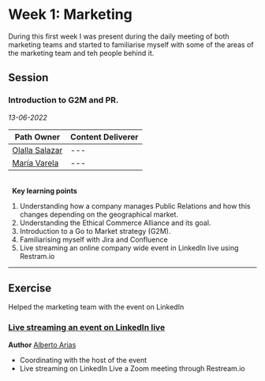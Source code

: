 # Week 1: Marketing 
During this first week I was present during the daily meeting of both marketing teams and started to familiarise myself 
with some of the areas of the marketing team and teh people behind it. 

## Session
### Introduction to G2M and PR.

*13-06-2022*

<!-- (Do not change the line below!!!) -->
| **Path Owner** | **Content Deliverer** | 
| --- | --- |
| [Olalla Salazar](https://es.linkedin.com/in/olallasalazar) | --- |
| [María Varela](https://es.linkedin.com/in/varelamaria/en?trk=people-guest_people_search-card) | --- | \


\
&nbsp; <!-- (Do not change this and above line PLEASE!!!) -->
**Key learning points** <!-- (Do not change this line!!!) -->
1. Understanding how a company manages Public Relations and how this changes depending on the geographical market. 
2. Understanding the Ethical Commerce Alliance and its goal. 
3. Introduction to a Go to Market strategy (G2M).
4. Familiarising myself with Jira and Confluence
5. Live streaming an online company wide event in LinkedIn live using Restram.io 

**** 

## Exercise
Helped the marketing team with the event on LinkedIn
<Statement>
  
### [Live streaming an event on LinkedIn live](https://www.linkedin.com/video/event/urn:li:ugcPost:6942487250475606017/)
**Author** [Alberto Arias](https://es.linkedin.com/in/alberto-arias-zhukov-9813a6205/en)
- Coordinating with the host of the event
- Live streaming on LinkedIn Live a Zoom meeting through Restream.io
